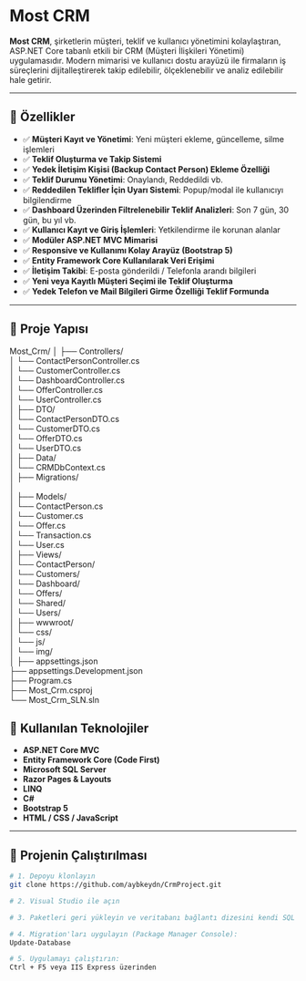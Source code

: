 # Most CRM

**Most CRM**, şirketlerin müşteri, teklif ve kullanıcı yönetimini kolaylaştıran, ASP.NET Core tabanlı etkili bir CRM (Müşteri İlişkileri Yönetimi) uygulamasıdır. Modern mimarisi ve kullanıcı dostu arayüzü ile firmaların iş süreçlerini dijitalleştirerek takip edilebilir, ölçeklenebilir ve analiz edilebilir hale getirir.

---

## 📌 Özellikler

- ✅ **Müşteri Kayıt ve Yönetimi**: Yeni müşteri ekleme, güncelleme, silme işlemleri
- ✅ **Teklif Oluşturma ve Takip Sistemi**
- ✅ **Yedek İletişim Kişisi (Backup Contact Person) Ekleme Özelliği**
- ✅ **Teklif Durumu Yönetimi**: Onaylandı, Reddedildi vb.
- ✅ **Reddedilen Teklifler İçin Uyarı Sistemi**: Popup/modal ile kullanıcıyı bilgilendirme
- ✅ **Dashboard Üzerinden Filtrelenebilir Teklif Analizleri**: Son 7 gün, 30 gün, bu yıl vb.
- ✅ **Kullanıcı Kayıt ve Giriş İşlemleri**: Yetkilendirme ile korunan alanlar
- ✅ **Modüler ASP.NET MVC Mimarisi**
- ✅ **Responsive ve Kullanımı Kolay Arayüz (Bootstrap 5)**
- ✅ **Entity Framework Core Kullanılarak Veri Erişimi**
- ✅ **İletişim Takibi**: E-posta gönderildi / Telefonla arandı bilgileri
- ✅ **Yeni veya Kayıtlı Müşteri Seçimi ile Teklif Oluşturma**
- ✅ **Yedek Telefon ve Mail Bilgileri Girme Özelliği Teklif Formunda**

---

## 📁 Proje Yapısı

Most_Crm/
│
├── Controllers/                       
│   └── ContactPersonController.cs     
│   └── CustomerController.cs          
│   └── DashboardController.cs         
│   └── OfferController.cs             
│   └── UserController.cs              
│
├── DTO/                               
│   └── ContactPersonDTO.cs            
│   └── CustomerDTO.cs                 
│   └── OfferDTO.cs                    
│   └── UserDTO.cs                     
│
├── Data/                              
│   └── CRMDbContext.cs                
│
├── Migrations/                        
│         
│
├── Models/                            
│   └── ContactPerson.cs               
│   └── Customer.cs                    
│   └── Offer.cs                       
│   └── Transaction.cs                 
│   └── User.cs                        
│
├── Views/                             
│   └── ContactPerson/                 
│   └── Customers/                     
│   └── Dashboard/                     
│   └── Offers/                        
│   └── Shared/                        
│   └── Users/                         
│
├── wwwroot/                           
│   └── css/                           
│   └── js/                            
│   └── img/                           
│
├── appsettings.json                   
├── appsettings.Development.json       
├── Program.cs                         
├── Most_Crm.csproj                    
└── Most_Crm_SLN.sln


## 🔧 Kullanılan Teknolojiler

- **ASP.NET Core MVC**
- **Entity Framework Core (Code First)**
- **Microsoft SQL Server**
- **Razor Pages & Layouts**
- **LINQ**
- **C#**
- **Bootstrap 5**
- **HTML / CSS / JavaScript**

---

## 🚀 Projenin Çalıştırılması

```bash
# 1. Depoyu klonlayın
git clone https://github.com/aybkeydn/CrmProject.git

# 2. Visual Studio ile açın

# 3. Paketleri geri yükleyin ve veritabanı bağlantı dizesini kendi SQL Server bağlantınıza göre düzenleyin

# 4. Migration'ları uygulayın (Package Manager Console):
Update-Database

# 5. Uygulamayı çalıştırın:
Ctrl + F5 veya IIS Express üzerinden 
